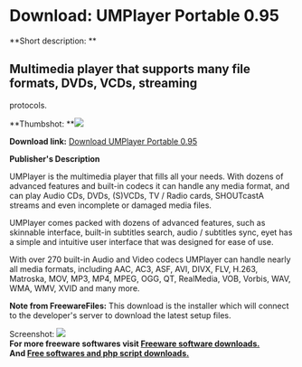 # Download: UMPlayer Portable 0.95

**Short description: **

## Multimedia player that supports many file formats, DVDs, VCDs, streaming
protocols.

  
**Thumbshot: **![](http://www.freewarefiles.com/screenshot/umplayer_md.jpg)   
  
**Download link:** [Download UMPlayer Portable 0.95](http://freesoftwares.boysofts.com/UMPlayer_program_65758.html)  
  

**Publisher's Description**  
  

UMPlayer is the multimedia player that fills all your needs. With dozens of
advanced features and built-in codecs it can handle any media format, and can
play Audio CDs, DVDs, (S)VCDs, TV / Radio cards, SHOUTcastA streams and even
incomplete or damaged media files.

UMPlayer comes packed with dozens of advanced features, such as skinnable
interface, built-in subtitles search, audio / subtitles sync, eyet has a
simple and intuitive user interface that was designed for ease of use.

With over 270 built-in Audio and Video codecs UMPlayer can handle nearly all
media formats, including AAC, AC3, ASF, AVI, DIVX, FLV, H.263, Matroska, MOV,
MP3, MP4, MPEG, OGG, QT, RealMedia, VOB, Vorbis, WAV, WMA, WMV, XVID and many
more.

**Note from FreewareFiles:** This download is the installer which will connect to the developer's server to download the latest setup files.

  
  
Screenshot: ![](http://www.freewarefiles.com/screenshot/umplayer.jpg)  
**For more freeware softwares visit [Freeware software downloads.](http://freesoftwares.boysofts.com/)**   
**And [Free softwares and php script downloads.](http://www.boysofts.com/)**

